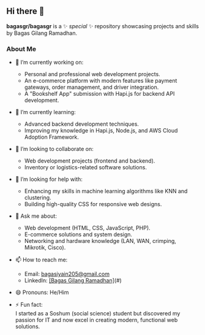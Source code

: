 ## Hi there 👋

**bagasgr/bagasgr** is a ✨ _special_ ✨ repository showcasing projects and skills by Bagas Gilang Ramadhan.  

### About Me  
- 🔭 I’m currently working on:  
  - Personal and professional web development projects.  
  - An e-commerce platform with modern features like payment gateways, order management, and driver integration.  
  - A "Bookshelf App" submission with Hapi.js for backend API development.  

- 🌱 I’m currently learning:  
  - Advanced backend development techniques.  
  - Improving my knowledge in Hapi.js, Node.js, and AWS Cloud Adoption Framework.  

- 👯 I’m looking to collaborate on:  
  - Web development projects (frontend and backend).  
  - Inventory or logistics-related software solutions.  

- 🤔 I’m looking for help with:  
  - Enhancing my skills in machine learning algorithms like KNN and clustering.  
  - Building high-quality CSS for responsive web designs.  

- 💬 Ask me about:  
  - Web development (HTML, CSS, JavaScript, PHP).  
  - E-commerce solutions and system design.  
  - Networking and hardware knowledge (LAN, WAN, crimping, Mikrotik, Cisco).  

- 📫 How to reach me:  
  - Email: [bagasiyain205@gmail.com](mailto:bagasiyain205@gmail.com)  
  - LinkedIn: [[Bagas Gilang Ramadhan]](https://www.linkedin.com/in/bagas-gilang-ramadhan-0119a9252/)(#) 

- 😄 Pronouns: He/Him  

- ⚡ Fun fact:  
  I started as a Soshum (social science) student but discovered my passion for IT and now excel in creating modern, functional web solutions.  

